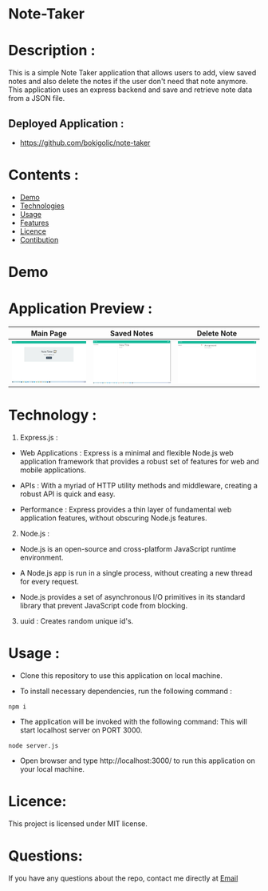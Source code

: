 # Note-Taker


# Description :

This is a simple Note Taker application that allows users to add, view saved notes and also delete the notes 
if the user don't need that note anymore. This application uses an express backend and save and retrieve note
data from a JSON file.


## Deployed Application :

* https://github.com/bokigolic/note-taker





# Contents :

* [Demo](#general-info)
* [Technologies](#technologies)
* [Usage](#usage)
* [Features](#features)
* [Licence](#licence)
* [Contibution](#contibution)


# Demo


# Application Preview : 

|Main Page|Saved Notes|Delete Note
|--|--|--
|![Main Page](public/assets/images/image1.jpg)|![Saved Notes](public/assets/images/image2.jpg)|![Delete Note](public/assets/images/image3.jpg)


# Technology :
1. Express.js :

* Web Applications : Express is a minimal and flexible Node.js web application framework that 
  provides a robust set of features for web and mobile applications.

* APIs : With a myriad of HTTP utility methods and middleware, creating a robust API is quick and easy.

* Performance : Express provides a thin layer of fundamental web application features, without obscuring Node.js features.

2. Node.js :

* Node.js is an open-source and cross-platform JavaScript runtime environment.

* A Node.js app is run in a single process, without creating a new thread for every request.

* Node.js provides a set of asynchronous I/O primitives in its standard library that prevent JavaScript code from blocking.

3. uuid : Creates random unique id's.


# Usage :

* Clone this repository to use this application on local machine.

* To install necessary dependencies, run the following command :


```
npm i
```

* The application will be invoked with the following command: This will start localhost server on PORT 3000.

```
node server.js
```


* Open browser and type http://localhost:3000/ to run this application on your local machine.


# Licence:

This project is licensed under MIT license.

# Questions:

If you have any questions about the repo, contact me directly at [Email](bokigolic32@gmail.com)







